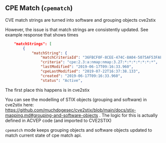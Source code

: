 ## CPE Match (`cpematch`)

CVE match strings are turned into software and grouping objects cve2stix

However, the issue is that match strings are consistently updated. See example response that shows times

```json
	"matchStrings": [
		{
			"matchString": {
				"matchCriteriaId": "36FBCF0F-8CEE-474C-8A04-5075AF53FAF4",
				"criteria": "cpe:2.3:a:nmap:nmap:3.27:*:*:*:*:*:*:*",
				"lastModified": "2019-06-17T09:16:33.960",
				"cpeLastModified": "2019-07-22T16:37:38.133",
				"created": "2019-06-17T09:16:33.960",
				"status": "Active",
```

The first place this happens is in cve2stix

You can see the modelling of STIX objects (grouping and software) in cve2stix here: https://github.com/muchdogesec/cve2stix/blob/main/docs/stix-mapping.md#grouping-and-software-objects . The logic for this is actually defined in ACVEP code (and imported to CVE2STIX)

`cpematch` mode keeps grouping objects and software objects updated to match current state of cpe match api.